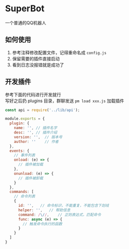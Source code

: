 # SuperBot
一个普通的QQ机器人

## 如何使用
1. 参考注释修改配置文件，记得重命名成 `config.js`
2. 保留需要的插件直接启动
3. 看到日志没报错就是成功了

## 开发插件
参考下面的代码进行开发就行<br>
写好之后扔 plugins 目录，群聊发送 `pm load xxx.js` 加载插件
```javascript
const api = require('../lib/api');

module.exports = {
  plugin: {
    name: '', // 插件名字
    desc: '', // 插件介绍
    version: '',  // 版本号
    author: ''    // 作者
  },
  events: {
    // 事件列表
    onload: (e) => {
      // 插件被加载
	},
    onunload: (e) => {
      // 插件被卸载
    }
  },
  commands: [
    // 命令列表
    {
      id: '',   // 命令标识，不能重复，不能包含下划线
      helper: '',   // 帮助信息
      command: /\//,    // 正则表达式，匹配命令
      func: async (e) => {
        // 触发命令执行的函数
      }
    }
  ]
}
```